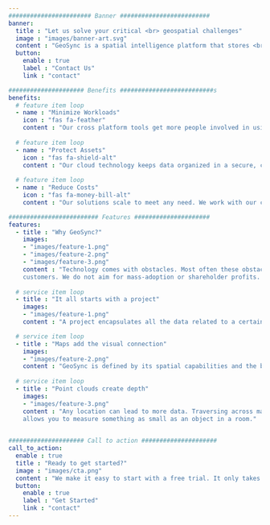 ```yaml
---
####################### Banner #########################
banner:
  title : "Let us solve your critical <br> geospatial challenges"
  image : "images/banner-art.svg"
  content : "GeoSync is a spatial intelligence platform that stores <br> and organizes data with a primary focus on preserving geographic value."
  button:
    enable : true
    label : "Contact Us"
    link : "contact"

##################### Benefits ##########################s
benefits:
  # feature item loop
  - name : "Minimize Workloads"
    icon : "fas fa-feather"
    content : "Our cross platform tools get more people involved in using data by making tasks simple and eliminating redundant work."
    
  # feature item loop
  - name : "Protect Assets"
    icon : "fas fa-shield-alt"
    content : "Our cloud technology keeps data organized in a secure, central location that maintains accessibility while preventing potential loss."
    
  # feature item loop
  - name : "Reduce Costs"
    icon : "fas fa-money-bill-alt"
    content : "Our solutions scale to meet any need. We work with our customers to create affordable integrations that fit their plans."

######################### Features #####################
features:
  - title : "Why GeoSync?"
    images:
    - "images/feature-1.png"
    - "images/feature-2.png"
    - "images/feature-3.png"
    content : "Technology comes with obstacles. Most often these obstacles are cleared by a generic, one-size-fits-all application or an expensive mega-solution. We create software tailored to our
    customers. We do not aim for mass-adoption or shareholder profits. We refer to it as everyday software for everyday work made for everyday people."
      
  # service item loop
  - title : "It all starts with a project"
    images:
    - "images/feature-1.png"
    content : "A project encapsulates all the data related to a certain area or category. This grouping connects all the maps, point clouds, data tables and media together to create a complete view of your assets. Users can easily jump between sections to find what they need or add extra information."

  # service item loop
  - title : "Maps add the visual connection"
    images:
    - "images/feature-2.png"
    content : "GeoSync is defined by its spatial capabilities and the backbone of our platform is mapping. Complex information is simplified by having an approachable map. A map in our system can link to other maps creating a hierarchy that allows anyone to quickly navigate large datasets."
      
  # service item loop
  - title : "Point clouds create depth"
    images:
    - "images/feature-3.png"
    content : "Any location can lead to more data. Traversing across maps can lead to an incredible breadth of information, but there is also value in digging deeper into a single location. Point clouds let you explore locations and find related data in an immersive setting. This scale
    allows you to measure something as small as an object in a room."
        

##################### Call to action #####################
call_to_action:
  enable : true
  title : "Ready to get started?"
  image : "images/cta.png"
  content : "We make it easy to start with a free trial. It only takes a few minutes to set up and we think the benefits will speak for themselves."
  button:
    enable : true
    label : "Get Started"
    link : "contact"
---
```


